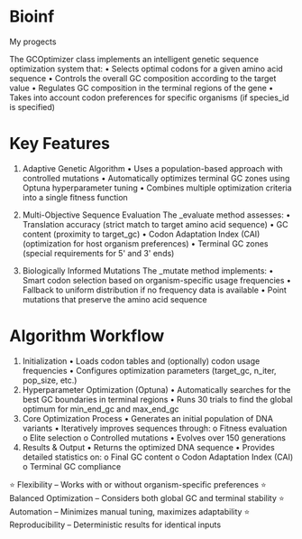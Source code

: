 # Bioinf
My progects

The GCOptimizer class implements an intelligent genetic sequence optimization system that:
   • Selects optimal codons for a given amino acid sequence
   • Controls the overall GC composition according to the target value
   • Regulates GC composition in the terminal regions of the gene
   • Takes into account codon preferences for specific organisms (if species_id is specified)

   
 # Key Features
  1. Adaptive Genetic Algorithm
    •	Uses a population-based approach with controlled mutations
    •	Automatically optimizes terminal GC zones using Optuna hyperparameter tuning
    •	Combines multiple optimization criteria into a single fitness function
  2. Multi-Objective Sequence Evaluation
    The _evaluate method assesses:
    •	Translation accuracy (strict match to target amino acid sequence)
    •	GC content (proximity to target_gc)
    •	Codon Adaptation Index (CAI) (optimization for host organism preferences)
    •	Terminal GC zones (special requirements for 5' and 3' ends)

  3. Biologically Informed Mutations
    The _mutate method implements:
    •	Smart codon selection based on organism-specific usage frequencies
    •	Fallback to uniform distribution if no frequency data is available
    •	Point mutations that preserve the amino acid sequence

# Algorithm Workflow
  1. Initialization
    •	Loads codon tables and (optionally) codon usage frequencies
    •	Configures optimization parameters (target_gc, n_iter, pop_size, etc.)
  2. Hyperparameter Optimization (Optuna)
    •	Automatically searches for the best GC boundaries in terminal regions
    •	Runs 30 trials to find the global optimum for min_end_gc and max_end_gc
  3. Core Optimization Process
    •	Generates an initial population of DNA variants
    •	Iteratively improves sequences through:
    o	Fitness evaluation
    o	Elite selection
    o	Controlled mutations
    •	Evolves over 150 generations
  4. Results & Output
    •	Returns the optimized DNA sequence
    •	Provides detailed statistics on:
    o	Final GC content
    o	Codon Adaptation Index (CAI)
    o	Terminal GC compliance
   
   ⭐ Flexibility – Works with or without organism-specific preferences
   ⭐ Balanced Optimization – Considers both global GC and terminal stability
   ⭐ Automation – Minimizes manual tuning, maximizes adaptability
   ⭐ Reproducibility – Deterministic results for identical inputs









